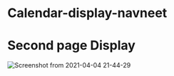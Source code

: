 # Calendar-display-navneet

# Second page Display
![Screenshot from 2021-04-04 21-44-29](https://user-images.githubusercontent.com/57550046/113528985-3875b700-9590-11eb-9dda-bd8501ccb3a6.png)
